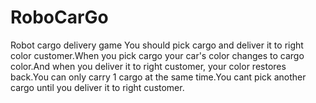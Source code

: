 # RoboCarGo
Robot cargo delivery game
You should pick cargo and deliver it to right color customer.When you pick cargo your car's color changes to cargo color.And when you deliver it to right customer, your color restores back.You can only carry 1 cargo at the same time.You cant pick another cargo until you deliver it to right customer.

